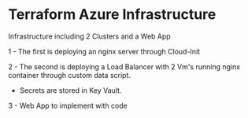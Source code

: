 # Terraform Azure Infrastructure
Infrastructure including 2 Clusters and a Web App

1 - The first is deploying an nginx server through Cloud-Init

2 - The second is deploying a Load Balancer with 2 Vm's running nginx container through custom data script.

  -  Secrets are stored in Key Vault.

3 - Web App to implement with code
